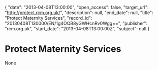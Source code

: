{
  "date": "2013-04-08T13:00:00", 
  "open_access": false, 
  "target_url": "http://protect.rcm.org.uk/", 
  "description": null, 
  "end_date": null, 
  "title": "Protect Maternity Services", 
  "record_id": "20130408T130000/EN/1g4OQB8yGWHcnRv0Wgg==", 
  "publisher": "rcm.org.uk", 
  "start_date": "2013-04-08T13:00:00Z", 
  "subject": null
}

# Protect Maternity Services

None